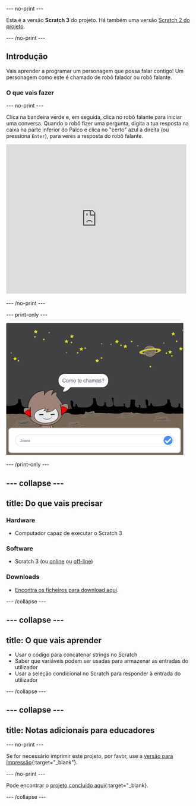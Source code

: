 --- no-print ---

Esta é a versão **Scratch 3** do projeto. Há também uma versão [Scratch 2 do projeto](https://projects.raspberrypi.org/pt-PT/projects/chatbot-scratch2).

--- /no-print ---

## Introdução

Vais aprender a programar um personagem que possa falar contigo! Um personagem como este é chamado de robô falador ou robô falante.

### O que vais fazer

--- no-print ---

Clica na bandeira verde e, em seguida, clica no robô falante para iniciar uma conversa. Quando o robô fizer uma pergunta, digita a tua resposta na caixa na parte inferior do Palco e clica no "certo" azul à direita (ou pressiona `Enter`), para veres a resposta do robô falante.

<div class="scratch-preview">
  <iframe allowtransparency="true" width="485" height="402" src="https://scratch.mit.edu/projects/embed/394150404/?autostart=false" 
  frameborder="0" scrolling="no"></iframe>
</div>

--- /no-print ---

--- print-only ---

![projeto concluído](images/chatbot-preview.png)

--- /print-only ---

--- collapse ---
---
title: Do que vais precisar
---
### Hardware

- Computador capaz de executar o Scratch 3

### Software

- Scratch 3 (ou [online](https://rpf.io/scratchon) ou [off-line](https://rpf.io/scratchoff))

### Downloads

- [Encontra os ficheiros para download aqui](http://rpf.io/p/pt-PT/chatbot-go).

--- /collapse ---

--- collapse ---
---
title: O que vais aprender
---
- Usar o código para concatenar strings no Scratch
- Saber que variáveis podem ser usadas para armazenar as entradas do utilizador
- Usar a seleção condicional no Scratch para responder à entrada do utilizador

--- /collapse ---

--- collapse ---
---
title: Notas adicionais para educadores
---
--- no-print ---

Se for necessário imprimir este projeto, por favor, use a [versão para impressão](https://projects.raspberrypi.org/pt-PT/projects/chatbot/print){:target="_blank"}.

--- /no-print ---

Pode encontrar o [projeto concluído aqui](http://rpf.io/p/pt-PT/chatbot-get){:target="_blank}.

--- /collapse ---